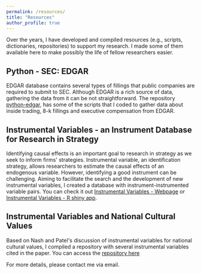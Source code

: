 ```yaml
---
permalink: /resources/
title: "Resources"
author_profile: true
---
```

Over the years, I have developed and compiled resources (e.g., scripts, dictionaries, repositories) to support my research. I made some of them available here to make possibly the life of fellow researchers easier.

## Python - SEC: EDGAR ##

EDGAR database contains several types of fillings that public companies are required to submit to SEC. Although EDGAR is a rich source of data, gathering the data from it can be not straightforward. The repository [python-edgar](https://github.com/rsljr/python-edgar), has some of the scripts that I coded to gather data about inside trading, 8-k fillings and executive compensation from EDGAR.  

## Instrumental Variables - an Instrument Database for Research in Strategy ##

Identifying causal effects is an important goal to research in strategy as we seek to inform firms' strategies. Instrumental variable, an identification strategy, allows researchers to estimate the causal effects of an endogenous variable. However, identifying a good instrument can be challenging. Aiming to facilitate the search and the development of new instrumental variables, I created a database with instrument-instrumented variable pairs. You can check it out [Instrumental Variables - Webpage](https://rsljr.github.io/instrumental_variable_strategy_research/) or [Instrumental Variables - R shiny app](https://roneileonel.shinyapps.io/instrumental_variable_strategy/).

## Instrumental Variables and National Cultural Values ##

Based on Nash and Patel's discussion of instrumental variables for national cultural values, I compiled a repository with several instrumental variables cited in the paper. You can access the [repository here](https://github.com/rsljr/cultural_values_instrumental_variables)

For more details, please contact me via email.
